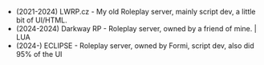 


- (2021-2024) LWRP.cz - My old Roleplay server, mainly script dev, a little bit of UI/HTML.
- (2024-2024) Darkway RP - Roleplay server, owned by a friend of mine. | LUA 
- (2024-) ECLIPSE - Roleplay server, owned by Formi, script dev, also did 95% of the UI
